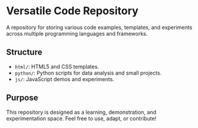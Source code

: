# Versatile Code Repository

A repository for storing various code examples, templates, and experiments across multiple programming languages and frameworks.

## Structure
- `html/`: HTML5 and CSS templates.
- `python/`: Python scripts for data analysis and small projects.
- `js/`: JavaScript demos and experiments.

## Purpose
This repository is designed as a learning, demonstration, and experimentation space. Feel free to use, adapt, or contribute!
